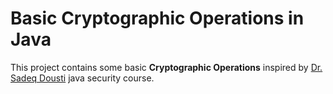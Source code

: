 # Basic Cryptographic Operations in Java



This project contains some basic **Cryptographic Operations** inspired by [Dr. Sadeq Dousti](https://github.com/msdousti) java security course.